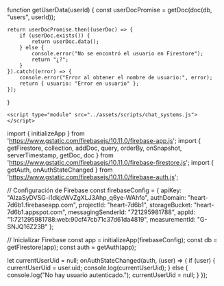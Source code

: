 function getUserData(userId) {
    const userDocPromise = getDoc(doc(db, "users", userId));

    return userDocPromise.then((userDoc) => {
        if (userDoc.exists()) {
            return userDoc.data();
        } else {
            console.error("No se encontró el usuario en Firestore");
            return "¿?";
        }
    }).catch((error) => {
        console.error("Error al obtener el nombre de usuario:", error);
        return { usuario: "Error en usuario" };
    });
}

    <script type="module" src="../assets/scripts/chat_systems.js"></script>


import { initializeApp } from 'https://www.gstatic.com/firebasejs/10.11.0/firebase-app.js';
import { getFirestore, collection, addDoc, query, orderBy, onSnapshot, serverTimestamp, getDoc, doc } from 'https://www.gstatic.com/firebasejs/10.11.0/firebase-firestore.js';
import { getAuth, onAuthStateChanged } from 'https://www.gstatic.com/firebasejs/10.11.0/firebase-auth.js';

// Configuración de Firebase
const firebaseConfig = {
    apiKey: "AIzaSyDVSG-i1dkjcWvZgXLJ3Ahp_q6ye-WAhfo",
    authDomain: "heart-7d6b1.firebaseapp.com",
    projectId: "heart-7d6b1",
    storageBucket: "heart-7d6b1.appspot.com",
    messagingSenderId: "721295981788",
    appId: "1:721295981788:web:90cf47cb71c37d61da4819",
    measurementId: "G-SNJQ16Z23B"
};

// Inicializar Firebase
const app = initializeApp(firebaseConfig);
const db = getFirestore(app);
const auth = getAuth(app);

let currentUserUid = null;
onAuthStateChanged(auth, (user) => {
    if (user) {
        currentUserUid = user.uid;
        console.log(currentUserUid); 
    } else {
        console.log("No hay usuario autenticado.");
        currentUserUid = null;
    }
});
